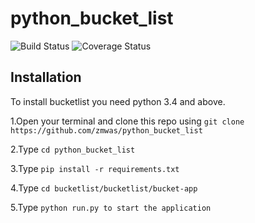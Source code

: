 
# python_bucket_list

![Build Status](https://travis-ci.org/zmwas/python_bucket_list.svg?branch=setup)  ![Coverage Status](https://coveralls.io/repos/github/zmwas/python_bucket_list/badge.svg?branch=setup)

## Installation
To install bucketlist you need python 3.4 and above.

1.Open your terminal and clone this repo using `git clone https://github.com/zmwas/python_bucket_list`

2.Type `cd python_bucket_list`

3.Type `pip install -r requirements.txt`

4.Type `cd bucketlist/bucketlist/bucket-app`

5.Type `python run.py to start the application`

